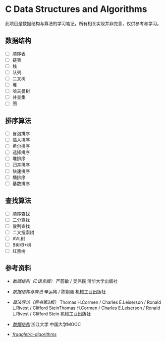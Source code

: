 # C Data Structures and Algorithms

此项目是数据结构与算法的学习笔记，所有相关实现并非完善，仅供参考和学习。

## 数据结构

- [ ] 顺序表
- [ ] 链表
- [ ] 栈
- [ ] 队列
- [ ] 二叉树
- [ ] 堆
- [ ] 哈夫曼树
- [ ] 并查集
- [ ] 图

## 排序算法

- [ ] 冒泡排序
- [ ] 插入排序
- [ ] 希尔排序
- [ ] 选择排序
- [ ] 堆排序
- [ ] 归并排序
- [ ] 快速排序
- [ ] 桶排序
- [ ] 基数排序

## 查找算法

- [ ] 顺序查找
- [ ] 二分查找
- [ ] 散列查找
- [ ] 二叉搜索树
- [ ] AVL树
- [ ] B树/B+树
- [ ] 红黑树

## 参考资料

- *数据结构（C语言版）* 严蔚敏 / 吴伟民 清华大学出版社

- *数据结构与算法* 辛运帏 / 陈朔鹰 机械工业出版社

- *算法导论（原书第3版）* Thomas H.Cormen / Charles E.Leiserson / Ronald L.Rivest / Clifford SteinThomas H.Cormen / Charles E.Leiserson / Ronald L.Rivest / Clifford Stein 机械工业出版社

- *[数据结构](https://www.icourse163.org/course/zju0901-93001)* 浙江大学 中国大学MOOC

- *[fragglet/c-algorithms](https://github.com/fragglet/c-algorithms)*
